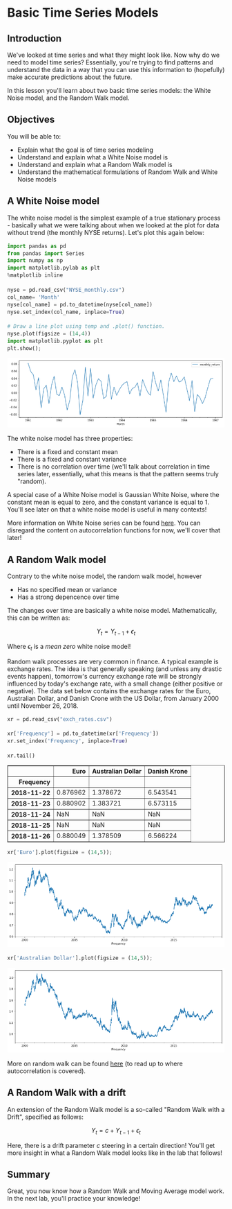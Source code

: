 
# Basic Time Series Models

## Introduction

We've looked at time series and what they might look like. Now why do we need to model time series? Essentially, you're trying to find patterns and understand the data in a way that you 
can use this information to (hopefully) make accurate predictions about the future.

In this lesson you'll learn about two basic time series models: the White Noise model, and the Random Walk model.

## Objectives

You will be able to:
- Explain what the goal is of time series modeling
- Understand and explain what a White Noise model is
- Understand and explain what a Random Walk model is
- Understand the mathematical formulations of Random Walk and White Noise models

## A White Noise model

The white noise model is the simplest example of a true stationary process - basically what we were talking about when we looked at the plot for data without trend (the monthly NYSE returns). Let's plot this again below: 


```python
import pandas as pd
from pandas import Series
import numpy as np
import matplotlib.pylab as plt
%matplotlib inline

nyse = pd.read_csv("NYSE_monthly.csv")
col_name= 'Month'
nyse[col_name] = pd.to_datetime(nyse[col_name])
nyse.set_index(col_name, inplace=True)

# Draw a line plot using temp and .plot() function. 
nyse.plot(figsize = (14,4))
import matplotlib.pyplot as plt
plt.show();
```


![png](index_files/index_5_0.png)


The white noise model has three properties:

- There is a fixed and constant mean
- There is a fixed and constant variance
- There is no correlation over time (we'll talk about correlation in time series later, essentially, what this means is that the pattern seems truly "random).

A special case of a White Noise model is Gaussian White Noise, where the constant mean is equal to zero, and the constant variance is equal to 1. You'll see later on that a white noise model is useful in many contexts!

More information on White Noise series can be found [here](https://machinelearningmastery.com/white-noise-time-series-python/). You can disregard the content on autocorrelation functions for now, we'll cover that later!

## A Random Walk model

Contrary to the white noise model, the random walk model, however

- Has no specified mean or variance
- Has a strong depencence over time

The changes over time are basically a white noise model. Mathematically, this can be written as:

$$Y_t = Y_{t-1} + \epsilon_t$$

Where $\epsilon_t$ is a *mean zero* white noise model!

Random walk processes are very common in finance. A typical example is exchange rates. The idea is that generally speaking (and unless any drastic events happen), tomorrow's currency exchange rate will be strongly influenced by today's exchange rate, with a small change (either positive or negative). The data set below contains the exchange rates for the Euro, Australian Dollar, and Danish Crone with the US Dollar, from January 2000 until November 26, 2018.


```python
xr = pd.read_csv("exch_rates.csv")

xr['Frequency'] = pd.to_datetime(xr['Frequency'])
xr.set_index('Frequency', inplace=True)

xr.tail()
```




<div>
<style scoped>
    .dataframe tbody tr th:only-of-type {
        vertical-align: middle;
    }

    .dataframe tbody tr th {
        vertical-align: top;
    }

    .dataframe thead th {
        text-align: right;
    }
</style>
<table border="1" class="dataframe">
  <thead>
    <tr style="text-align: right;">
      <th></th>
      <th>Euro</th>
      <th>Australian Dollar</th>
      <th>Danish Krone</th>
    </tr>
    <tr>
      <th>Frequency</th>
      <th></th>
      <th></th>
      <th></th>
    </tr>
  </thead>
  <tbody>
    <tr>
      <th>2018-11-22</th>
      <td>0.876962</td>
      <td>1.378672</td>
      <td>6.543541</td>
    </tr>
    <tr>
      <th>2018-11-23</th>
      <td>0.880902</td>
      <td>1.383721</td>
      <td>6.573115</td>
    </tr>
    <tr>
      <th>2018-11-24</th>
      <td>NaN</td>
      <td>NaN</td>
      <td>NaN</td>
    </tr>
    <tr>
      <th>2018-11-25</th>
      <td>NaN</td>
      <td>NaN</td>
      <td>NaN</td>
    </tr>
    <tr>
      <th>2018-11-26</th>
      <td>0.880049</td>
      <td>1.378509</td>
      <td>6.566224</td>
    </tr>
  </tbody>
</table>
</div>




```python
xr['Euro'].plot(figsize = (14,5));
```


![png](index_files/index_12_0.png)



```python
xr['Australian Dollar'].plot(figsize = (14,5));
```


![png](index_files/index_13_0.png)


More on random walk can be found [here](https://machinelearningmastery.com/gentle-introduction-random-walk-times-series-forecasting-python/) (to read up to where autocorrelation is covered).

## A Random Walk with a drift

An extension of the Random Walk model is a so-called "Random Walk with a Drift", specified as follows:

$$Y_t = c+ Y_{t-1} + \epsilon_t$$

Here, there is a drift parameter $c$ steering in a certain direction! You'll get more insight in what a Random Walk model looks like in the lab that follows!

## Summary

Great, you now know how a Random Walk and Moving Average model work. In the next lab, you'll practice your knowledge!
